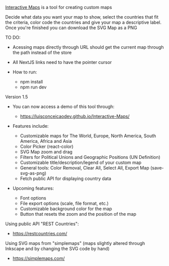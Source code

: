 [Interactive Maps](https://github.com/luisconceicaodev/Interactive-Maps) is a tool for creating custom maps

Decide what data you want your map to show, select the countries that fit the criteria, color code the countries and give your map a descriptive label. Once you're finished you can download the SVG Map as a PNG

TO DO:

- Acessing maps directly through URL should get the current map through the path instead of the store
- All NextJS links need to have the pointer cursor

- How to run:
  - npm install
  - npm run dev

Version 1.5

- You can now access a demo of this tool through:

  - https://luisconceicaodev.github.io/Interactive-Maps/

- Features include:

  - Customizable maps for The World, Europe, North America, South America, Africa and Asia
  - Color Picker (react-color)
  - SVG Map zoom and drag
  - Filters for Political Unions and Geographic Positions (UN Definition)
  - Customizable title/description/legend of your custom map
  - General tools: Color Removal, Clear All, Select All, Export Map (save-svg-as-png)
  - Fetch public API for displaying country data

- Upcoming features:

  - Font options
  - File export options (scale, file format, etc.)
  - Customizable background color for the map
  - Button that resets the zoom and the position of the map

Using public API "REST Countries":

- https://restcountries.com/

Using SVG maps from "simplemaps" (maps slightly altered through Inkscape and by changing the SVG code by hand)

- https://simplemaps.com/

